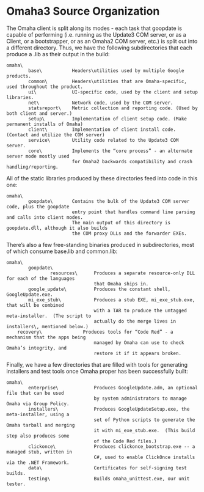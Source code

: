 # Omaha3 Source Organization #
The Omaha client is split along its modes - each task that goopdate is capable of performing (i.e. running as the Update3 COM server, or as a Client, or a bootstrapper, or as an Omaha2 COM server, etc.) is split out into a different directory.  Thus, we have the following subdirectories that each produce a .lib as their output in the build:
```
omaha\
        base\           Headers\utilities used by multiple Google products.
        common\         Headers\utilities that are Omaha-specific, used throughout the product.
        ui\             UI-specific code, used by the client and setup libraries.
        net\            Network code, used by the COM server.
        statsreport\    Metric collection and reporting code. (Used by both client and server.)
        setup\          Implementation of client setup code. (Make permanent installs of Omaha)
        client\         Implementation of client install code. (Contact and utilize the COM server)
        service\        Utility code related to the Update3 COM server.
        core\           Implements the “core process” - an alternate server mode mostly used
                        for Omaha2 backwards compatibility and crash handling/reporting.
```
All of the static libraries produced by these directories feed into code in this one:
```
omaha\
        goopdate\       Contains the bulk of the Update3 COM server code, plus the goopdate 
                        entry point that handles command line parsing and calls into client modes.
                        The main output of this directory is goopdate.dll, although it also builds
                        the COM proxy DLLs and the forwarder EXEs.
```
There’s also a few free-standing binaries produced in subdirectories, most of which consume base.lib and common.lib:
```
omaha\
        goopdate\
                resources\      Produces a separate resource-only DLL for each of the languages
                                that Omaha ships in.
        google_update\          Produces the constant shell, GoogleUpdate.exe.
        mi_exe_stub\            Produces a stub EXE, mi_exe_stub.exe, that will be combined
                                with a TAR to produce the untagged meta-installer.  (The script to
                                actually do the merge lives in installers\, mentioned below.)
	recovery\               Produces tools for “Code Red” - a mechanism that the apps being
                                managed by Omaha can use to check Omaha’s integrity, and
                                restore it if it appears broken.
```
Finally, we have a few directories that are filled with tools for generating installers and test tools once Omaha proper has been successfully built:
```
omaha\
        enterprise\             Produces GoogleUpdate.adm, an optional file that can be used 
                                by system administrators to manage Omaha via Group Policy.
        installers\             Produces GoogleUpdateSetup.exe, the meta-installer, using a
                                set of Python scripts to generate the Omaha tarball and merging
                                it with mi_exe_stub.exe.  (This build step also produces some
                                of the Code Red files.)
        clickonce\              Produces clickonce_bootstrap.exe -- a managed stub, written in
                                C#, used to enable ClickOnce installs via the .NET Framework.
        data\                   Certificates for self-signing test builds.
        testing\                Builds omaha_unittest.exe, our unit tester.
```